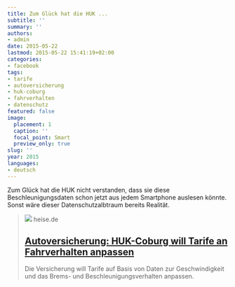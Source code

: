 ```yaml
---
title: Zum Glück hat die HUK ...
subtitle: ''
summary: ''
authors:
- admin
date: 2015-05-22
lastmod: 2015-05-22 15:41:19+02:00
categories:
- facebook
tags:
- tarife
- autoversicherung
- huk-coburg
- fahrverhalten
- datenschutz
featured: false
image:
  placement: 1
  caption: ''
  focal_point: Smart
  preview_only: true
slug: ''
year: 2015
languages:
- deutsch
---
```


Zum Glück hat die HUK nicht verstanden, dass sie diese Beschleunigungsdaten schon jetzt aus jedem Smartphone auslesen könnte. Sonst wäre dieser Datenschutzalbtraum bereits Realität.
> [![](https://heise.cloudimg.io/bound/1200x1200/q85.png-lossy-85.webp-lossy-85.foil1/_www-heise-de_/imgs/18/1/4/9/8/8/9/6/DRS_3_10_hinten-5ec9595e4da9ad6b-f18f7dcd1c4054be-6d2dc71ba4d75d5b.jpeg)](http://www.heise.de/newsticker/meldung/Autoversicherung-HUK-Coburg-will-Tarife-an-Fahrverhalten-anpassen-2662160.html)
> heise.de
> ## [Autoversicherung: HUK-Coburg will Tarife an Fahrverhalten anpassen](http://www.heise.de/newsticker/meldung/Autoversicherung-HUK-Coburg-will-Tarife-an-Fahrverhalten-anpassen-2662160.html)
>
>Die Versicherung will Tarife auf Basis von Daten zur Geschwindigkeit und das Brems- und Beschleunigungsverhalten anpassen.